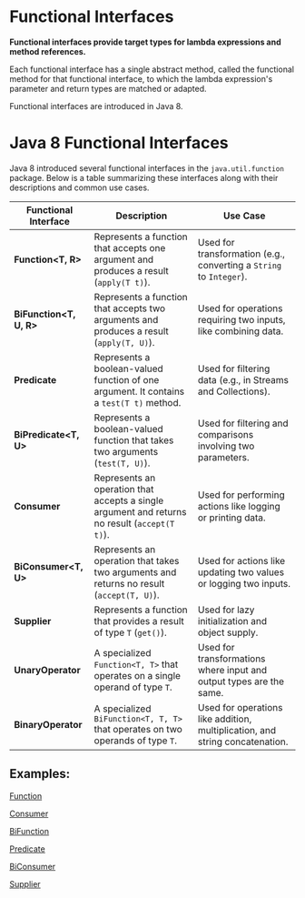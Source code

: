 # Functional Interfaces

**Functional interfaces provide target types for lambda expressions and method references.** 

Each functional interface has a single abstract method, called the functional method for that functional interface, to which the lambda expression's parameter and return types are matched or adapted.

Functional interfaces are introduced in Java 8.

# Java 8 Functional Interfaces

Java 8 introduced several functional interfaces in the `java.util.function` package. Below is a table summarizing these interfaces along with their descriptions and common use cases.

| Functional Interface | Description | Use Case |
|---------------------|-------------|----------|
| **Function<T, R>** | Represents a function that accepts one argument and produces a result (`apply(T t)`). | Used for transformation (e.g., converting a `String` to `Integer`). |
| **BiFunction<T, U, R>** | Represents a function that accepts two arguments and produces a result (`apply(T, U)`). | Used for operations requiring two inputs, like combining data. |
| **Predicate<T>** | Represents a boolean-valued function of one argument. It contains a `test(T t)` method. | Used for filtering data (e.g., in Streams and Collections). |
| **BiPredicate<T, U>** | Represents a boolean-valued function that takes two arguments (`test(T, U)`). | Used for filtering and comparisons involving two parameters. |
| **Consumer<T>** | Represents an operation that accepts a single argument and returns no result (`accept(T t)`). | Used for performing actions like logging or printing data. |
| **BiConsumer<T, U>** | Represents an operation that takes two arguments and returns no result (`accept(T, U)`). | Used for actions like updating two values or logging two inputs. |
| **Supplier<T>** | Represents a function that provides a result of type `T` (`get()`). | Used for lazy initialization and object supply. |
| **UnaryOperator<T>** | A specialized `Function<T, T>` that operates on a single operand of type `T`. | Used for transformations where input and output types are the same. |
| **BinaryOperator<T>** | A specialized `BiFunction<T, T, T>` that operates on two operands of type `T`. | Used for operations like addition, multiplication, and string concatenation. |



## Examples:

[Function](https://github.com/eMahtab/java/tree/main/Java-8/functional-interfaces/Function)  

[Consumer](https://github.com/eMahtab/java/tree/main/Java-8/functional-interfaces/Consumer)

[BiFunction](https://github.com/eMahtab/java/tree/main/Java-8/functional-interfaces/BiFunction)

[Predicate](https://github.com/eMahtab/java/tree/main/Java-8/functional-interfaces/Predicate)

[BiConsumer](https://github.com/eMahtab/java/tree/main/Java-8/functional-interfaces/BiConsumer)

[Supplier](https://github.com/eMahtab/java/tree/main/Java-8/functional-interfaces/Supplier)



